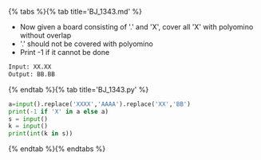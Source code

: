 {% tabs %}{% tab title='BJ_1343.md' %}

* Now given a board consisting of '.' and 'X', cover all 'X' with polyomino without overlap
* '.' should not be covered with polyomino
* Print -1 if it cannot be done

```txt
Input: XX.XX
Output: BB.BB
```

{% endtab %}{% tab title='BJ_1343.py' %}

```py
a=input().replace('XXXX','AAAA').replace('XX','BB')
print(-1 if 'X' in a else a)
s = input()
k = input()
print(int(k in s))
```

{% endtab %}{% endtabs %}
